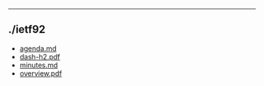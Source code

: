 

---

## ./ietf92

- [agenda.md](agenda.md)
- [dash-h2.pdf](dash-h2.pdf)
- [minutes.md](minutes.md)
- [overview.pdf](overview.pdf)